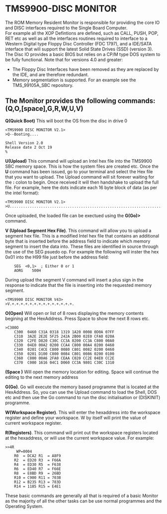 # TMS9900-DISC MONITOR

The ROM Memory Resident Monitor is responsible for providing the core IO and DISC interfaces required to the Single Board Computer.   
For example all the XOP Defintions are defined, such as CALL, PUSH, POP, RET etc as well as all the interfaces routines required
to interface to a Western Digital type Floppy Disc Controller (FDC 1797), and a IDE/SATA interface that will support the latest Solid State Drives (SSD) (version 3).   The Disc IO provides a basic BIOS but relies on a CP/M type DOS system to be fully functional.   Note that for versions 4.0 and greater:
- The Floppy Disc Interfaces have been removed as they are replaced by the IDE, and are therefore redundant.
- Memory segmentation is supported.  For an example see the TMS_99105A_SBC repository.

## The Monitor provides the following commands: (Q,O,[space],G,R,W,U,V) ##

**Q(Quick Boot)**  This will boot the OS from the disc in drive 0
~~~
<TMS9900 DISC MONITOR V2.1>
>Q--Booting....

Shell Version 2.0
Release date 2 Oct 19
%
~~~
**U(Upload)**   This command will upload an Intel hex file into the TMS9900 SBC memory space.  This is how the system files are created etc.  Once the **U** command has been issued, go to your terminal and select the Hex file that you want to upload.  The Upload command will sit forever waiting for the **:** colon to begin.  Once received it will then handshake to upload the full file.  For example, here the dots indicate each 16 byte block of data (as per the intel format):

~~~
<TMS9900 DISC MONITOR V2.1>
>U......................................................................................
~~~
Once uploaded, the loaded file can be exectued using the **<hex address>G(Go)>** command.

**V (Upload Segment Hex File)**.  This command will allow you to upload a segment hex file.  This is a modified Intel hex file that contains an additional byte that is inserted before the address field to indicate which memory segment to insert the data into.  These files are identified in source through the use of the SEG psuedo op.  For example the following will inster the hex 0x01 into the H99 file just before the address field:
```
	SEG  <0,1> 	; Either 0 or 1
	AORG	500H
```
During upload the segment V command will insert a plus sign in the response to indicate that the file is inserting into the requested memory segment.
~~~
<TMS9900 DISC MONITOR V43>
>V.+.+.+.+.+.+.+.+.+.+.+.+.+.+.
~~~
**<HexAddress>O(Open)**  Will open or list of 8 rows displaying the memory contents begining at the HexAddress.  Press Space to show the next 8 rows etc.
~~~
>C300O
    C300  0460 C31A 0318 1319 1A20 0008 0D0A 07FF
    C310  3A2E 2E2E 5F25 242A 2B00 02E0 CFA0 020A
    C320  C2FE D820 C30C CC3A 0200 CC3A C800 00A0
    C330  04E0 00A2 0200 CCA4 C800 00A4 0200 0460
    C340  0201 C4CE C800 0080 C801 0082 0200 0460
    C350  0201 D100 C800 0084 C801 0086 0200 0100
    C360  C800 00A6 2FA0 CEAA C020 CC2E 04E0 CC2E
    C370  C000 1616 04C1 D060 CC3A 9801 C30C 1310

~~~
**<HexAddress>(Space )** Will open the memory location for editing.  Space will continue the editing to the next memory address

**<HexAddress>G(Go)**. Go will execute the memory based programme that is located at the HexAddress.  So, you can use the Upload command to load the Shell, DOS etc and then use the Go command to run the disc initialisation or (DISKINIT) programme.

**<HexAddress>W(Workspace Register)**.  This will enter the hexaddress into the workspace register and define your workspace.  W by itself will print the 
 value of current workspace register.

**<HexAddress>R(Registers)**.  This command will print out the workspace registers located at the hexaddress, or will use the current workspace value.
For example:
~~~
>>4R
     WP=0004
    R0  = DCA2 R1  = A8F9
    R2  = ED20 R3  = F66A
    R4  = ED30 R5  = F638
    R6  = ED40 R7  = F66E
    R8  = E8BD R9  = 26BD
    R10 = C900 R11 = 703B
    R12 = B235 R13 = 783D
    R14 = 1185 R15 = E4E1
~~~

These basic commands are generally all that is required of a basic Monitor as the majority of all the other tasks can be use normal programmes and the Operating System.





